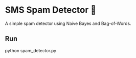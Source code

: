 # SMS Spam Detector 📱
A simple spam detector using Naive Bayes and Bag-of-Words.

## Run
python spam_detector.py
